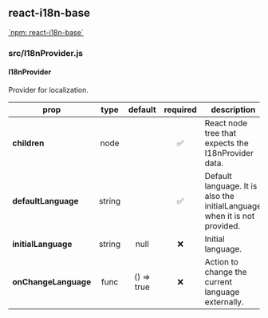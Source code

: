 ## react-i18n-base



[\`npm: react-i18n-base\`](https://www.npmjs.com/package/react-i18n-base)


### src/I18nProvider.js

#### I18nProvider

Provider for localization.

prop | type | default | required | description
---- | :----: | :-------: | :--------: | -----------
**children** | node |  | :white_check_mark: | React node tree that expects the I18nProvider data.
**defaultLanguage** | string |  | :white_check_mark: | Default language. It is also the initialLanguage when it is not provided.
**initialLanguage** | string | null | :x: | Initial language.
**onChangeLanguage** | func | () => true | :x: | Action to change the current language externally.

